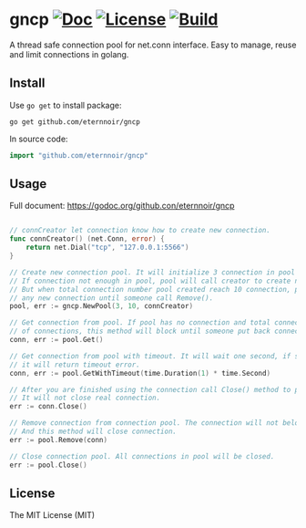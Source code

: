 # gncp [![Doc](http://img.shields.io/badge/go-documentation-blue.svg)](https://godoc.org/github.com/eternnoir/gncp) [![License](https://img.shields.io/badge/license-MIT-blue.svg)](https://github.com/eternnoir/gncp/blob/master/LICENSE) [![Build](https://travis-ci.org/eternnoir/gncp.svg?branch=develop)](https://travis-ci.org/eternnoir/gncp)
A thread safe connection pool for net.conn interface. Easy to manage, reuse and limit connections in golang.

## Install

Use `go get` to install package:

```
go get github.com/eternnoir/gncp
```

In source code:

```go
import "github.com/eternnoir/gncp"
```

## Usage

Full document: https://godoc.org/github.con/eternnoir/gncp

```go

// connCreator let connection know how to create new connection.
func connCreator() (net.Conn, error) {
	return net.Dial("tcp", "127.0.0.1:5566")
}

// Create new connection pool. It will initialize 3 connection in pool when pool created.
// If connection not enough in pool, pool will call creator to create new connection.
// But when total connection number pool created reach 10 connection, pool will not creat
// any new connection until someone call Remove().
pool, err := gncp.NewPool(3, 10, connCreator)

// Get connection from pool. If pool has no connection and total connection reach max number
// of connections, this method will block until someone put back connection to pool.
conn, err := pool.Get()

// Get connection from pool with timeout. It will wait one second, if still cannot get connection
// it will return timeout error.
conn, err := pool.GetWithTimeout(time.Duration(1) * time.Second)

// After you are finished using the connection call Close() method to put connection back to pool.
// It will not close real connection.
err := conn.Close()

// Remove connection from connection pool. The connection will not belong pool anymore.
// And this method will close connection.
err := pool.Remove(conn)

// Close connection pool. All connections in pool will be closed.
err := pool.Close()
```

## License

The MIT License (MIT)
